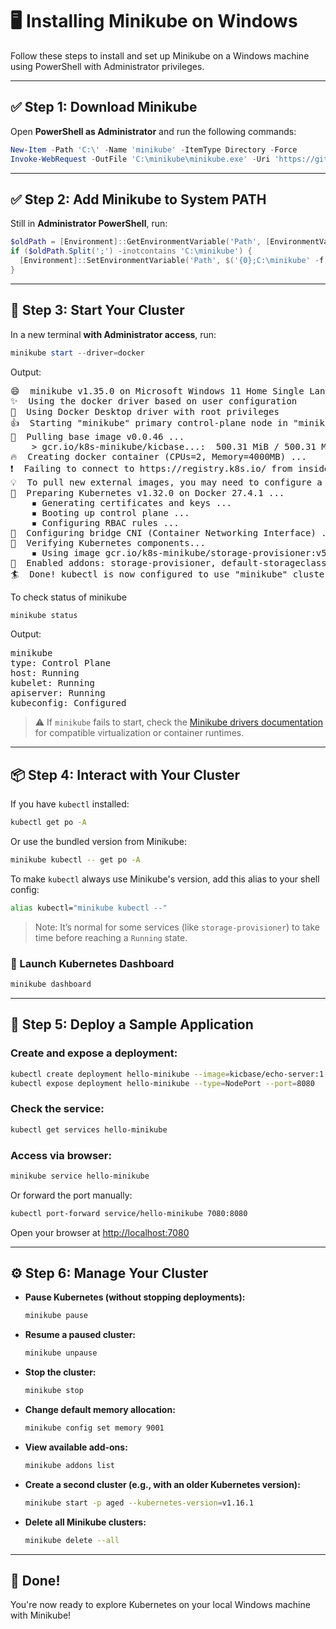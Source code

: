 # 🖥️ Installing Minikube on Windows

Follow these steps to install and set up Minikube on a Windows machine using PowerShell with Administrator privileges.

---

## ✅ Step 1: Download Minikube

Open **PowerShell as Administrator** and run the following commands:

```powershell
New-Item -Path 'C:\' -Name 'minikube' -ItemType Directory -Force
Invoke-WebRequest -OutFile 'C:\minikube\minikube.exe' -Uri 'https://github.com/kubernetes/minikube/releases/latest/download/minikube-windows-amd64.exe' -UseBasicParsing
````

---

## ✅ Step 2: Add Minikube to System PATH

Still in **Administrator PowerShell**, run:

```powershell
$oldPath = [Environment]::GetEnvironmentVariable('Path', [EnvironmentVariableTarget]::Machine)
if ($oldPath.Split(';') -inotcontains 'C:\minikube') {
  [Environment]::SetEnvironmentVariable('Path', $('{0};C:\minikube' -f $oldPath), [EnvironmentVariableTarget]::Machine)
}
```

---

## 🚀 Step 3: Start Your Cluster

In a new terminal **with Administrator access**, run:

```powershell
minikube start --driver=docker
```
Output:
<pre>
😄  minikube v1.35.0 on Microsoft Windows 11 Home Single Language 10.0.26100.4061 Build 26100.4061
✨  Using the docker driver based on user configuration
📌  Using Docker Desktop driver with root privileges
👍  Starting "minikube" primary control-plane node in "minikube" cluster
🚜  Pulling base image v0.0.46 ...
    > gcr.io/k8s-minikube/kicbase...:  500.31 MiB / 500.31 MiB  100.00% 4.01 Mi
🔥  Creating docker container (CPUs=2, Memory=4000MB) ...
❗  Failing to connect to https://registry.k8s.io/ from inside the minikube container
💡  To pull new external images, you may need to configure a proxy: https://minikube.sigs.k8s.io/docs/reference/networking/proxy/
🐳  Preparing Kubernetes v1.32.0 on Docker 27.4.1 ...
    ▪ Generating certificates and keys ...
    ▪ Booting up control plane ...
    ▪ Configuring RBAC rules ...
🔗  Configuring bridge CNI (Container Networking Interface) ...
🔎  Verifying Kubernetes components...
    ▪ Using image gcr.io/k8s-minikube/storage-provisioner:v5
🌟  Enabled addons: storage-provisioner, default-storageclass
🏄  Done! kubectl is now configured to use "minikube" cluster and "default" namespace by default
</pre>
 To check status of minikube 
```powershell
minikube status
``` 
Output:
<pre>
minikube
type: Control Plane
host: Running
kubelet: Running
apiserver: Running
kubeconfig: Configured
</pre>

> ⚠️ If `minikube` fails to start, check the [Minikube drivers documentation](https://minikube.sigs.k8s.io/docs/drivers/) for compatible virtualization or container runtimes.

---

## 📦 Step 4: Interact with Your Cluster

If you have `kubectl` installed:

```bash
kubectl get po -A
```

Or use the bundled version from Minikube:

```bash
minikube kubectl -- get po -A
```

To make `kubectl` always use Minikube's version, add this alias to your shell config:

```bash
alias kubectl="minikube kubectl --"
```

> Note: It’s normal for some services (like `storage-provisioner`) to take time before reaching a `Running` state.

### 🧭 Launch Kubernetes Dashboard

```bash
minikube dashboard
```

---

## 🚢 Step 5: Deploy a Sample Application

### Create and expose a deployment:

```bash
kubectl create deployment hello-minikube --image=kicbase/echo-server:1.0
kubectl expose deployment hello-minikube --type=NodePort --port=8080
```

### Check the service:

```bash
kubectl get services hello-minikube
```

### Access via browser:

```bash
minikube service hello-minikube
```

Or forward the port manually:

```bash
kubectl port-forward service/hello-minikube 7080:8080
```

Open your browser at [http://localhost:7080](http://localhost:7080)

---

## ⚙️ Step 6: Manage Your Cluster

* **Pause Kubernetes (without stopping deployments):**

  ```bash
  minikube pause
  ```

* **Resume a paused cluster:**

  ```bash
  minikube unpause
  ```

* **Stop the cluster:**

  ```bash
  minikube stop
  ```

* **Change default memory allocation:**

  ```bash
  minikube config set memory 9001
  ```

* **View available add-ons:**

  ```bash
  minikube addons list
  ```

* **Create a second cluster (e.g., with an older Kubernetes version):**

  ```bash
  minikube start -p aged --kubernetes-version=v1.16.1
  ```

* **Delete all Minikube clusters:**

  ```bash
  minikube delete --all
  ```

---

## 🎉 Done!

You're now ready to explore Kubernetes on your local Windows machine with Minikube!
